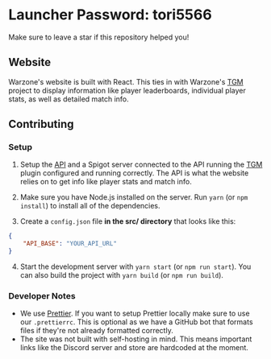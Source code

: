 # Launcher Password: tori5566

Make sure to leave a star if this repository helped you!

## Website

Warzone's website is built with React. This ties in with Warzone's [TGM](https://github.com/Warzone/TGM) project to display information like player leaderboards, individual player stats, as well as detailed match info.

## Contributing

### Setup

1. Setup the [API](https://github.com/Warzone/api) and a Spigot server connected to the API running the [TGM](https://github.com/Warzone/TGM) plugin configured and running correctly. The API is what the website relies on to get info like player stats and match info.

2. Make sure you have Node.js installed on the server. Run `yarn` (or `npm install`) to install all of the dependencies.

3. Create a `config.json` file **in the src/ directory** that looks like this:

```json
{
	"API_BASE": "YOUR_API_URL"
}
```

4. Start the development server with `yarn start` (or `npm run start`). You can also build the project with `yarn build` (or `npm run build`).

### Developer Notes

- We use [Prettier](https://prettier.io/). If you want to setup Prettier locally make sure to use our `.prettierrc`. This is optional as we have a GitHub bot that formats files if they're not already formatted correctly.
- The site was not built with self-hosting in mind. This means important links like the Discord server and store are hardcoded at the moment.